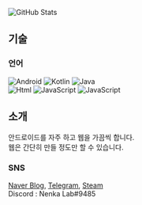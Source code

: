 

![GitHub Stats](https://github-readme-stats.vercel.app/api?username=NenkaLab&show_icons=true&title_color=FAEA88&icon_color=A9FF3F&text_color=CCC&bg_color=323232)

## 기술

### 언어

![Android](https://img.shields.io/badge/-Android-00c717?style=for-the-badge&logo=android&logoColor=fff)
![Kotlin](https://img.shields.io/badge/-Kotlin-f2850b?style=for-the-badge&logo=kotlin&logoColor=fff)
![Java](https://img.shields.io/badge/-Java-007396?style=for-the-badge&logo=java&logoColor=fff)  <br>
![Html](https://img.shields.io/badge/-html-ff5522?style=for-the-badge&logo=html5&logoColor=fff)
![JavaScript](https://img.shields.io/badge/-javascript-c2ad07?style=for-the-badge&logo=javascript&logoColor=fff)
![JavaScript](https://img.shields.io/badge/-css-0095d5?style=for-the-badge&logo=css3&logoColor=fff)

## 소개

안드로이드를 자주 하고 웹을 가끔씩 합니다.<br>
웹은 간단히 만들 정도만 할 수 있습니다.

### SNS
[Naver Blog](https://blog.naver.com/nenka), [Telegram](https://t.me/nenka_lab), [Steam](https://steamcommunity.com/id/nenka_lab) <br>
Discord : Nenka Lab#9485

<!--
### 많이 사용된 언어
![TopLanguage](https://github-readme-stats.vercel.app/api/top-langs/?username=NenkaLab&show_icons=true&title_color=EEE&icon_color=FF55EE&text_color=CCC&bg_color=323232)
-->
